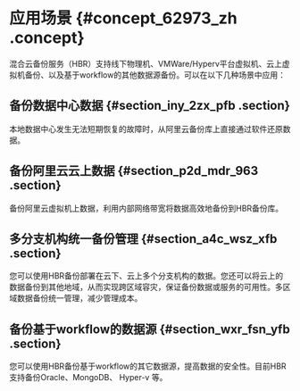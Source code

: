 # 应用场景 {#concept_62973_zh .concept}

混合云备份服务（HBR）支持线下物理机、VMWare/Hyperv平台虚拟机、云上虚拟机备份、以及基于workflow的其他数据源备份。可以在以下几种场景中应用：

## 备份数据中心数据 {#section_iny_2zx_pfb .section}

本地数据中心发生无法短期恢复的故障时，从阿里云备份库上直接通过软件还原数据。

## 备份阿里云云上数据 {#section_p2d_mdr_963 .section}

备份阿里云虚拟机上数据，利用内部网络带宽将数据高效地备份到HBR备份库。

## 多分支机构统一备份管理 {#section_a4c_wsz_xfb .section}

您可以使用HBR备份部署在云下、云上多个分支机构的数据。您还可以将云上的数据备份到其他地域，从而实现跨区域容灾，保证备份数据或服务的可用性。多区域数据备份统一管理，减少管理成本。

## 备份基于workflow的数据源 {#section_wxr_fsn_yfb .section}

您可以使用HBR备份基于workflow的其它数据源，提高数据的安全性。目前HBR支持备份Oracle、MongoDB、 Hyper-v 等。

